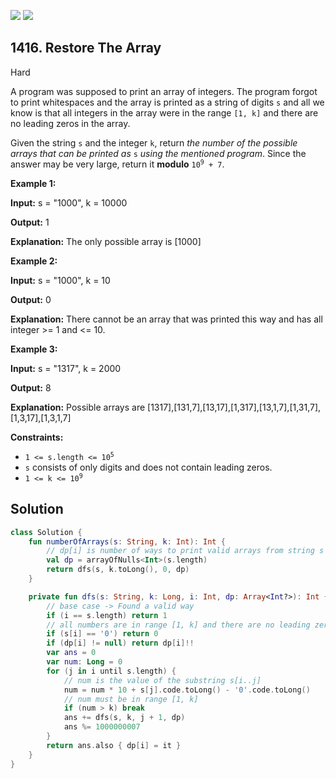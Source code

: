[![](https://img.shields.io/github/stars/javadev/LeetCode-in-Kotlin?label=Stars&style=flat-square)](https://github.com/javadev/LeetCode-in-Kotlin)
[![](https://img.shields.io/github/forks/javadev/LeetCode-in-Kotlin?label=Fork%20me%20on%20GitHub%20&style=flat-square)](https://github.com/javadev/LeetCode-in-Kotlin/fork)

## 1416\. Restore The Array

Hard

A program was supposed to print an array of integers. The program forgot to print whitespaces and the array is printed as a string of digits `s` and all we know is that all integers in the array were in the range `[1, k]` and there are no leading zeros in the array.

Given the string `s` and the integer `k`, return _the number of the possible arrays that can be printed as_ `s` _using the mentioned program_. Since the answer may be very large, return it **modulo** <code>10<sup>9</sup> + 7</code>.

**Example 1:**

**Input:** s = "1000", k = 10000

**Output:** 1

**Explanation:** The only possible array is [1000]

**Example 2:**

**Input:** s = "1000", k = 10

**Output:** 0

**Explanation:** There cannot be an array that was printed this way and has all integer >= 1 and <= 10.

**Example 3:**

**Input:** s = "1317", k = 2000

**Output:** 8

**Explanation:** Possible arrays are [1317],[131,7],[13,17],[1,317],[13,1,7],[1,31,7],[1,3,17],[1,3,1,7]

**Constraints:**

*   <code>1 <= s.length <= 10<sup>5</sup></code>
*   `s` consists of only digits and does not contain leading zeros.
*   <code>1 <= k <= 10<sup>9</sup></code>

## Solution

```kotlin
class Solution {
    fun numberOfArrays(s: String, k: Int): Int {
        // dp[i] is number of ways to print valid arrays from string s start at i
        val dp = arrayOfNulls<Int>(s.length)
        return dfs(s, k.toLong(), 0, dp)
    }

    private fun dfs(s: String, k: Long, i: Int, dp: Array<Int?>): Int {
        // base case -> Found a valid way
        if (i == s.length) return 1
        // all numbers are in range [1, k] and there are no leading zeros -> So numbers starting with 0 mean invalid!
        if (s[i] == '0') return 0
        if (dp[i] != null) return dp[i]!!
        var ans = 0
        var num: Long = 0
        for (j in i until s.length) {
            // num is the value of the substring s[i..j]
            num = num * 10 + s[j].code.toLong() - '0'.code.toLong()
            // num must be in range [1, k]
            if (num > k) break
            ans += dfs(s, k, j + 1, dp)
            ans %= 1000000007
        }
        return ans.also { dp[i] = it }
    }
}
```
